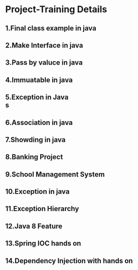 # Project-Training Details

## 1.Final class example in java<br>

## 2.Make Interface in java<br>

## 3.Pass by valuce in java<br>

## 4.Immuatable in java<br>

## 5.Exception in Java <br>s

## 6.Association in java <br>

## 7.Showding in java <br>

## 8.Banking Project <br>

## 9.School Management System <br>

## 10.Exception in java <br>

## 11.Exception Hierarchy <br>

## 12.Java 8 Feature <br>

## 13.Spring IOC hands on

## 14.Dependency Injection with hands on
